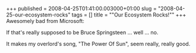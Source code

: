 +++
published = 2008-04-25T01:41:00.003000+01:00
slug = "2008-04-25-our-ecosystem-rocks"
tags = []
title = "\"Our Ecosystem Rocks!\""
+++
Awesomely bad from Microsoft:  
  

  
  
If that's really supposed to be Bruce Springsteen ... well ... no.  
  
It makes my overlord's song, "The Power Of Sun", seem really, really
good.

